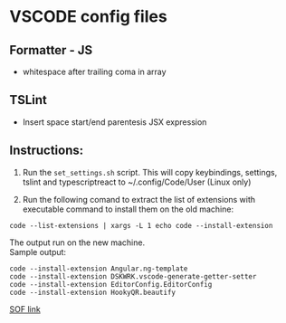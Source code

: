 # VSCODE config files

## Formatter - JS
* whitespace after trailing coma in array


## TSLint
* Insert space start/end parentesis JSX expression

## Instructions:

1. Run the ```set_settings.sh``` script. This will copy keybindings, settings, tslint and typescriptreact to ~/.config/Code/User (Linux only)

2. Run the following comand to extract the list of extensions with executable command to install them on the old machine:
```
code --list-extensions | xargs -L 1 echo code --install-extension
```
The output run on the new machine.  
Sample output:  
```
code --install-extension Angular.ng-template
code --install-extension DSKWRK.vscode-generate-getter-setter
code --install-extension EditorConfig.EditorConfig
code --install-extension HookyQR.beautify
```
 [SOF link](https://stackoverflow.com/questions/35773299/how-can-you-export-vs-code-extension-list)